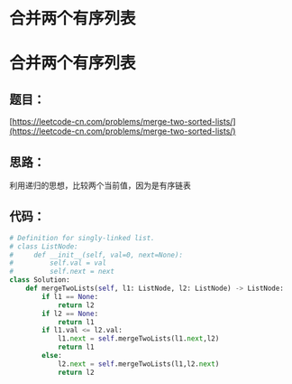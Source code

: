 # 合并两个有序列表



# 合并两个有序列表

## 题目：

[https://leetcode-cn.com/problems/merge-two-sorted-lists/](https://leetcode-cn.com/problems/merge-two-sorted-lists/)

## 思路：

利用递归的思想，比较两个当前值，因为是有序链表

## 代码：

```python
# Definition for singly-linked list.
# class ListNode:
#     def __init__(self, val=0, next=None):
#         self.val = val
#         self.next = next
class Solution:
    def mergeTwoLists(self, l1: ListNode, l2: ListNode) -> ListNode:
        if l1 == None:
            return l2
        if l2 == None:
            return l1
        if l1.val <= l2.val:
            l1.next = self.mergeTwoLists(l1.next,l2)
            return l1
        else:
            l2.next = self.mergeTwoLists(l1,l2.next)
            return l2
```
